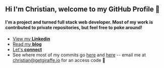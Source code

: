 ## Hi I'm Christian, welcome to my GitHub Profile 👋

#### I'm a project and turned full stack web developer. Most of my work is contributed to private repositories, but feel free to poke around!

-  [  View my **Linkedin**](https://www.linkedin.com/in/christiansendler/)  
-   [  Read my **blog**](https://sendler.medium.com/) 
-   [ Let's **connect**](https://calendar.x.ai/csendler)
-   See where most of my commits go [here](https://getgiraffe.io) and [here](https://app.getgiraffe.io) -- email me at christian@getgiraffe.io for an access code 🦒
